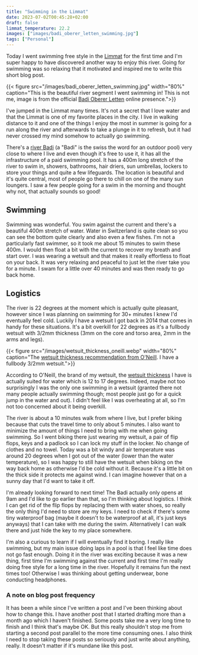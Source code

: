 ```yaml
---
title: "Swimming in the Limmat"
date: 2023-07-02T00:45:28+02:00
draft: false
limmat_temperature: 22.2
images: ["images/badi_oberer_letten_swimming.jpg"]
tags: ["Personal"]
---
```

Today I went swimming free style in the [Limmat](https://en.wikipedia.org/wiki/Limmat) for the first time and I'm super happy to have discovered another way to enjoy this river. Going for swimming was so relaxing that it motivated and inspired me to write this short blog post. 

{{< figure src="/images/badi_oberer_letten_swimming.jpg"  width="80%" caption="This is the beautiful river segment I went swimming in! This is not me, image is from the official [Badi Oberer Letten](https://www.zuerich.com/en/visit/sport/upper-letten-river-pool) online presence.">}}

I've jumped in the Limmat many times. It's not a secret that I love water and that the Limmat is one of my favorite places in the city. I live in walking distance to it and one of the things I enjoy the most in summer is going for a run along the river and afterwards to take a plunge in it to refresh, but it had never crossed my mind somehow to actually go swimming.

There's a [river Badi](https://www.stadt-zuerich.ch/ssd/de/index/sport/schwimmen/sommerbaeder/flussbad_oberer_letten.html) (a "Badi" is the swiss the word for an outdoor pool) very close to where I live and even though it's free to use it, it has all the infrastructure of a paid swimming pool. It has a 400m long stretch of the river to swim in, showers, bathrooms, hair driers, sun umbrellas, lockers to store your things and quite a few lifeguards. The location is beautiful and it's quite central, most of people go there to chill on one of the many sun loungers. I saw a few people going for a swim in the morning and thought why not, that actually sounds so good!

## Swimming
Swimming was wonderful. You swim against the current and there's a beautiful 400m stretch of water. Water in Switzerland is quite clean so you can see the bottom quite clearly and also even a few fishes. I'm not a particularly fast swimmer, so it took me about 15 minutes to swim these 400m. I would then float a bit with the current to recover my breath and start over. I was wearing a wetsuit and that makes it really effortless to float on your back. It was very relaxing and peaceful to just let the river take you for a minute. I swam for a little over 40 minutes and was then ready to go back home.

## Logistics
The river is 22 degrees at the moment which is actually quite pleasant, however since I was planning on swimming for 30+ minutes I knew I'd eventually feel cold. Luckily I have a wetsuit I got back in 2014 that comes in handy for these situations. It's a bit overkill for 22 degrees as it's a fullbody wetsuit with 3/2mm thickness (3mm on the core and torso area, 2mm in the arms and legs).

{{< figure src="/images/wetsuit_thickness_oneill.webp"  width="80%" caption="The [wetsuit thickness recommendation from O'Neill](https://eu.oneill.com/blogs/all/wetsuit-thickness). I have a fullbody 3/2mm wetsuit.">}}

According to O'Neill, the brand of my wetsuit, the [wetsuit thickness](https://eu.oneill.com/blogs/all/wetsuit-thickness) I have is actually suited for water which is 12 to 17 degrees. Indeed, maybe not too surprisingly I was the only one swimming in a wetsuit (granted there not many people actually swimming though; most people just go for a quick jump in the water and out). I didn't feel like I was overheating at all, so I'm not too concerned about it being overkill.

The river is about a 10 minutes walk from where I live, but I prefer biking because that cuts the travel time to only about 5 minutes. I also want to minimize the amount of things I need to bring with me when going swimming. So I went biking there just wearing my wetsuit, a pair of flip flops, keys and a padlock so I can lock my stuff in the locker. No change of clothes and no towel. Today was a bit windy and air temperature was around 20 degrees when I got out of the water (lower than the water temperature), so I was happy to still have the wetsuit when biking on the way back home as otherwise I'd be cold without it. Because it's a little bit on the thick side it protects me against wind. I can imagine however that on a sunny day that I'd want to take it off.

I'm already looking forward to next time! The Badi actually only opens at 9am and I'd like to go earlier than that, so I'm thinking about logistics. I think I can get rid of the flip flops by replacing them with water shoes, so really the only thing I'd need to store are my keys. I need to check if there's some tiny waterproof bag (maybe it doesn't to be waterproof at all, it's just keys anyways) that I can take with me during the swim. Alternatively I can walk there and just hide the key to my place somewhere.

I'm also a curious to learn if I will eventually find it boring. I really like swimming, but my main issue doing laps in a pool is that I feel like time does not go fast enough. Doing it in the river was exciting because it was a new thing, first time I'm swimming against the current and first time I'm really doing free style for a long time in the river. Hopefully it remains fun the next times too! Otherwise I was thinking about getting underwear, bone conducting headphones.

### A note on blog post frequency
 It has been a while since I've written a post and I've been thinking about how to change this. I have another post that I started drafting more than a month ago which I haven't finished. Some posts take me a very long time to finish and I think that's maybe OK. But this really shouldn't stop me from starting a second post parallel to the more time consuming ones. I also think I need to stop taking these posts so seriously and just write about anything, really. It doesn't matter if it's mundane like this post.